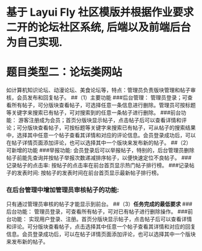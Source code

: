 # 基于 Layui Fly 社区模版并根据作业要求二开的论坛社区系统, 后端以及前端后台为自己实现.

# 题目类型二：论坛类网站
如计算机知识论坛、动漫论坛、美食论坛等，特点：管理员负责版块管理和帖子审核，会员发布和回复帖子。
##（1）主要功能
###后台管理：
管理员登录；可查看所有帖子，可分版块查看帖子，可选择任意一条信息进行删除。管理员可按标题等关键字来搜索已有帖子，可对搜索到的任意一条帖子进行删除。
###前台功能：
游客注册成为会员；首页分版块显示帖子，点击帖子后可以查看详情和评论；可分版块查看帖子，可按标题等关键字来搜索已有帖子，可从帖子的搜索结果中，选择其中任意一个帖子查看其详情和对应的评论信息。会员登录成功后，可以在帖子详情页面添加评论，也可以选择其中一个版块来发布新的帖子。
##（2）可新增的功能
###举报功能:
会员登录后可以举报帖子，特别的，后台管理员删除帖子前能先查询并按帖子举报次数递减排序帖子，以便快速定位不良帖子。
###记录帖子的点击率:
按帖子的点击率在前台首页显示热门帖子排行榜。
###记录帖子的发表时间:
按帖子的发表时间在前台首页显示最新帖子排行榜。  
### 在后台管理中增加管理员审核帖子的功能:
只有通过管理员审核的帖子才能显示到前台。
##（3）**任务完成的最低要求**
###后台功能：
管理员登录，可查看所有帖子，可对已有帖子进行删除操作。
###前台功能：
实现用户登录、注册。首页分版块显示帖子，点击帖子后可以查看详情和评论。可分版块查看帖子，点击选择其中任意一个帖子查看其详情和对应的回复信息。会员登录成功后，可以在帖子详情页面添加评论，也可以选择其中一个版块来发布新的帖子。
